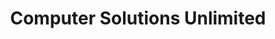 ---
title: "Computer Solutions Unlimited"
url: /ponca-city/computer-solutions-unlimited/
shop: Computer
---
